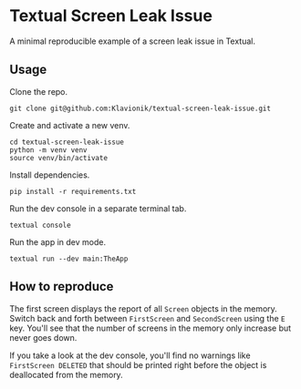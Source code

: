 # Textual Screen Leak Issue
A minimal reproducible example of a screen leak issue in Textual.

## Usage
Clone the repo.
```shell
git clone git@github.com:Klavionik/textual-screen-leak-issue.git
```

Create and activate a new venv.

```shell
cd textual-screen-leak-issue
python -m venv venv
source venv/bin/activate
```

Install dependencies.

```shell
pip install -r requirements.txt
```

Run the dev console in a separate terminal tab.
```shell
textual console
```

Run the app in dev mode.

```shell
textual run --dev main:TheApp
```

## How to reproduce
The first screen displays the report of all `Screen` objects in the memory. Switch
back and forth between `FirstScreen` and `SecondScreen` using the `E` key. You'll see
that the number of screens in the memory only increase but never goes down.

If you take a look at the dev console, you'll find no warnings like
`FirstScreen DELETED` that should be printed right before the object is
deallocated from the memory.
